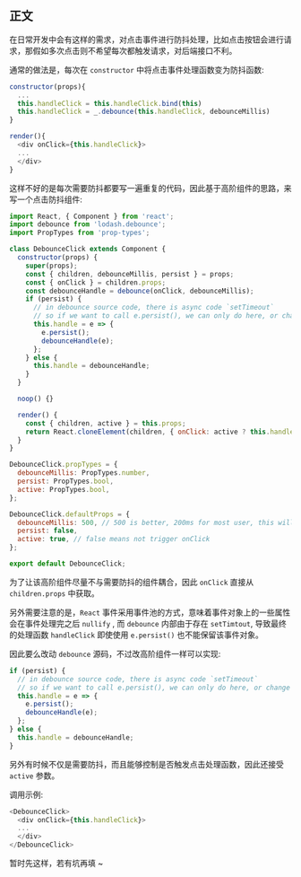 ## 正文

在日常开发中会有这样的需求，对点击事件进行防抖处理，比如点击按钮会进行请求，那假如多次点击则不希望每次都触发请求，对后端接口不利。  

通常的做法是，每次在 `constructor` 中将点击事件处理函数变为防抖函数:  
```js
constructor(props){
  ...
  this.handleClick = this.handleClick.bind(this)
  this.handleClick = _.debounce(this.handleClick, debounceMillis)
}

render(){
  <div onClick={this.handleClick}>
  ...
  </div>
}
```

这样不好的是每次需要防抖都要写一遍重复的代码，因此基于高阶组件的思路，来写一个点击防抖组件:  

```js
import React, { Component } from 'react';
import debounce from 'lodash.debounce';
import PropTypes from 'prop-types';

class DebounceClick extends Component {
  constructor(props) {
    super(props);
    const { children, debounceMillis, persist } = props;
    const { onClick } = children.props;
    const debounceHandle = debounce(onClick, debounceMillis);
    if (persist) {
      // in debounce source code, there is async code `setTimeout`
      // so if we want to call e.persist(), we can only do here, or change debounce source code
      this.handle = e => {
        e.persist();
        debounceHandle(e);
      };
    } else {
      this.handle = debounceHandle;
    }
  }

  noop() {}

  render() {
    const { children, active } = this.props;
    return React.cloneElement(children, { onClick: active ? this.handle : this.noop });
  }
}

DebounceClick.propTypes = {
  debounceMillis: PropTypes.number,
  persist: PropTypes.bool,
  active: PropTypes.bool,
};

DebounceClick.defaultProps = {
  debounceMillis: 500, // 500 is better, 200ms for most user, this will appear almost instantly
  persist: false,
  active: true, // false means not trigger onClick
};

export default DebounceClick;
```

为了让该高阶组件尽量不与需要防抖的组件耦合，因此 `onClick` 直接从 `children.props` 中获取。  

另外需要注意的是，`React` 事件采用事件池的方式，意味着事件对象上的一些属性会在事件处理完之后 `nullify` , 而 `debounce` 内部由于存在 `setTimtout`, 导致最终的处理函数 `handleClick` 即使使用 `e.persist()` 也不能保留该事件对象。  

因此要么改动 `debounce` 源码，不过改高阶组件一样可以实现:  
```js
if (persist) {
  // in debounce source code, there is async code `setTimeout`
  // so if we want to call e.persist(), we can only do here, or change debounce source code
  this.handle = e => {
    e.persist();
    debounceHandle(e);
  };
} else {
  this.handle = debounceHandle;
}
```

另外有时候不仅是需要防抖，而且能够控制是否触发点击处理函数，因此还接受`active` 参数。  

调用示例:  
```js
<DebounceClick>
  <div onClick={this.handleClick}>
  ...
  </div>
</DebounceClick>
```

暂时先这样，若有坑再填 ~